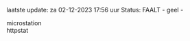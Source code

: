 laatste update: 
za 02-12-2023 17:56   uur 
Status: FAALT - geel - 
<div class="service Y">microstation</div><div class="service G">httpstat</div>